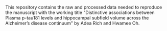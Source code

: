 This repository contains the raw and processed data needed to reproduce the manuscript with the working title "Distinctive associations between Plasma p-tau181 levels and hippocampal subfield volume across the Alzheimer’s disease continuum" by Adea Rich and Hwamee Oh.
